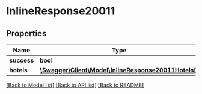 # InlineResponse20011

## Properties
Name | Type | Description | Notes
------------ | ------------- | ------------- | -------------
**success** | **bool** |  | [optional] 
**hotels** | [**\Swagger\Client\Model\InlineResponse20011Hotels[]**](InlineResponse20011Hotels.md) |  | [optional] 

[[Back to Model list]](../../README.md#documentation-for-models) [[Back to API list]](../../README.md#documentation-for-api-endpoints) [[Back to README]](../../README.md)

